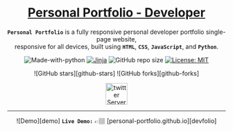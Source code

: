 <div align="center">

<h1 style="border-bottom: none">
    <b><a href="https://elias-allan.github.io/personal-portfolio">Personal Portfolio - Developer</a></b>
</h1>

**`Personal Portfolio`** is a fully responsive personal developer portfolio single-page website, <br/>
responsive for all devices, built using **`HTML`**, **`CSS`**, **`JavaScript`**, and **`Python`**.

![Made-with-python](https://img.shields.io/badge/Made%20with-Python-orange)
[![Jinja](https://github.com/elias-allan/personal-portfolio/actions/workflows/jinja.yml/badge.svg)](https://github.com/elias-allan/personal-portfolio/actions/workflows/jinja.yml)
![GitHub repo size](https://img.shields.io/github/repo-size/elias-allan/personal-portfolio)
[![License: MIT](https://img.shields.io/badge/License-MIT-yellow.svg)](https://opensource.org/licenses/MIT)

![GitHub stars][github-stars]
![GitHub forks][github-forks]

<a href="linkedin.com/in/allan-elias-b79740153">
    <img alt="twitter Server" height="50" src="https://cdn.jsdelivr.net/npm/@intergrav/devins-badges@3.2.0/assets/cozy/social/twitter-singular_64h.png">
</a>

</div>

---

<div align="center">

![Demo][demo]
**`Live Demo:`** 👉🏽 [personal-portfolio.github.io][devfolio]

<!-- </div> -->

